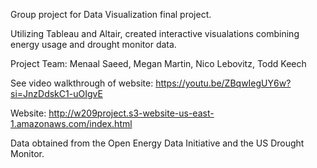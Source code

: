 Group project for Data Visualization final project. 

Utilizing Tableau and Altair, created interactive visualations combining energy usage and drought monitor data. 

Project Team: Menaal Saeed, Megan Martin, Nico Lebovitz, Todd Keech

See video walkthrough of website: https://youtu.be/ZBqwIegUY6w?si=JnzDdskC1-uOIgvE

Website: http://w209project.s3-website-us-east-1.amazonaws.com/index.html

Data obtained from the Open Energy Data Initiative and the US Drought Monitor. 

